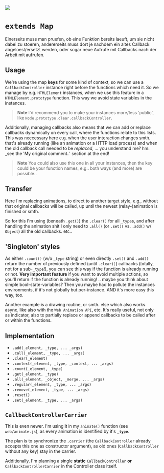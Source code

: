 <img src="https://kekse.biz/php/count.php?draw&override=github:v4" />

# `extends Map`
Einerseits muss man pruefen, ob eine Funktion bereits laeuft, um sie nicht dabei zu stoeren,
andererseits muss dort je nachdem ein altes Callback abgeloest/ersetzt werden, oder sogar
neue Aufrufe mit Callbacks nach der Arbeit mit aufrufen.

## Usage
We're using the map **keys** for some kind of context, so we can use a `CallbackController` instance
right before the functions which need it. So we manage by e.g. `HTMLElement` instances, when we use
this feature in a `HTMLElement.prototype` function. This way we avoid state variables in the instances.

> **Note**
> I'd recommend you to make your instances more/less 'public', like `Node.prototype.clear.callbackController`.

Additionally, managing callbacks also means that we can add or replace callbacks dynamically on every
call, where the functions relate to this lists. This was neccessary here e.g. when the user interaction
changes smth. that's already running (like an animation or a HTTP load process) and when the old callback
call needed to be _replaced_, ... you understand me? hm. _see the 'My original comment..' section at the end!

> **Note**
> You could also use this one in all your instances, then the key could be your function names, e.g..
> both ways (and more) are possible..

## Transfer
Here I'm replacing animations, to direct to another target style, e.g., without that original callbacks will
be called, up until the newest (relay-)animation is finished or smth.

So for this I'm using (beneath `.get()`) the `.clear()` for all `_type`s, and after handling the animation
shit I only need to `.all()` (or `.set()` vs. `.add()` w/ `Object`) all the old callbacks. etc..

## 'Singleton' styles
As either `.count()` (w/o `_type` string) or even directly `.set()` and `.add()` return the number of previously
defined (until `.clear()`) callbacks (totally, not for a sub-`_type`!), you can see this way if the function is
already running or not. **Very important feature** if you want to avoid multiple actions, so you'll return if
the function is already running! .. maybe you think about simple bool-state-variables? Then you maybe had to
pollute the instances environments, if it's not globally but per-instance. AND it's more easy this way, too.

Another example is a drawing routine, or smth. else which also works async, like also with the `Web Animation API`, etc.
It's really useful, not only as indicator, also to partially replace or append callbacks to be called after or within
the functions.

## Implementation
* `.add(_element, _type, ... _args)`
* `.call(_element, _type, ... _args)`
* `.clear(_element)`
* `.context(_element, _type, _context, ... _args)`
* `.count(_element, _type)`
* `.get(_element, _type)`
* `.all(_element, _object, _merge, ... _args)`
* `.regular(_element, _type, ... _args)`
* `.remove(_element, _type, ... _args)`
* `.reset()`
* `.set(_element, _type, ... _args)`

## `CallbackControllerCarrier`
This is even newer. I'm using it in my `animate()` function (see `web/animate.js`), as every animation is identified
by it's **`_type`**.

The plan is to synchronize the `.carrier` (the `CallbackController` already accepts this one as constructor argument),
as old ones (`CallbackController` without any key) stay in the carrier.

Additionally, I'm planning a single **static** `CallbackController` **or** `CallbackControllerCarrier` in the Controller
class itself.
